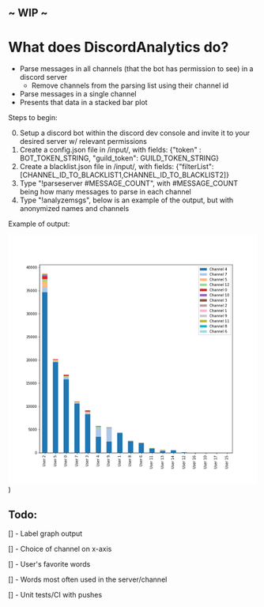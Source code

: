## ~ WIP ~
# What does DiscordAnalytics do?
* Parse messages in all channels (that the bot has permission to see) in a discord server 
   * Remove channels from the parsing list using their channel id
* Parse messages in a single channel
* Presents that data in a stacked bar plot

Steps to begin: 

0. Setup a discord bot within the discord dev console and invite it to your desired server w/ relevant permissions
1. Create a config.json file in /input/, with fields:
   {"token" : BOT_TOKEN_STRING, "guild_token": GUILD_TOKEN_STRING}
2. Create a blacklist.json file in /input/, with fields:
   {"filterList": [CHANNEL_ID_TO_BLACKLIST1,CHANNEL_ID_TO_BLACKLIST2]}
3. Type "!parseserver #MESSAGE_COUNT", with #MESSAGE_COUNT being how many messages to parse in each channel
4. Type "!analyzemsgs", below is an example of the output, but with anonymized names and channels
   
Example of output:

![alt text](https://github.com/KenLHua/DiscordAnalytics/blob/master/saved_figure.png?raw=true))


## Todo:
[] - Label graph output

[] - Choice of channel on x-axis

[] - User's favorite words

[] - Words most often used in the server/channel

[] - Unit tests/CI with pushes
